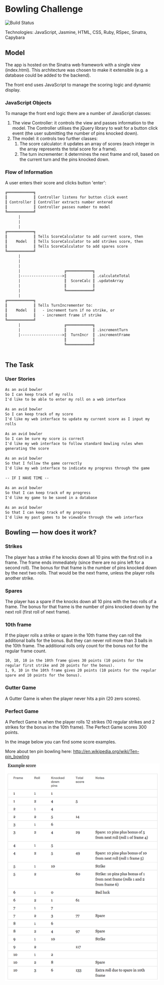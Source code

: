 
Bowling Challenge
=================
![Build Status](https://travis-ci.org/DaveLawes/bowling-challenge.svg?branch=master)

Technologies: JavaScript, Jasmine, HTML, CSS, Ruby, RSpec, Sinatra, Capybara

## Model

The app is hosted on the Sinatra web framework with a single view (index.html). This architecture was chosen to make it extensible (e.g. a database could be added to the backend). 

The front end uses JavaScript to manage the scoring logic and dynamic display.


### JavaScript Objects

To manage the front end logic there are a number of JavaScript classes:

1. The view Controller: it controls the view and passes information to the model. The Controller utilises the jQuery library to wait for a button click event (the user submitting the number of pins knocked down).
2. The model: it controls two further classes: 
	1. The score calculator: it updates an array of scores (each integer in the array represents the total score for a frame).
	2. The turn incrementer: it determines the next frame and roll, based on the current turn and the pins knocked down.


### Flow of Information

A user enters their score and clicks button 'enter':

```
╔════════════╗  
║            ║ Controller listens for button click event
║ Controller ║ Controller extracts number entered      
║            ║ Controller passes number to model
╚════════════╝
      |
      |
      |
╔════════════╗
║            ║ Tells ScoreCalculator to add current score, then
║    Model   ║ Tells ScoreCalculator to add strikes score, then
║            ║ Tells ScoreCalculator to add spares score
╚════════════╝
      |
      |
      |                
      |                    ╔════════════╗       
      |------------------->║            ║ .calculateTotal      
      |                    ║  ScoreCalc ║ .updateArray 
      |                    ║            ║       
      |                    ╚════════════╝ 
      |
╔════════════╗
║            ║ Tells TurnIncrementer to:
║    Model   ║   - increment turn if no strike, or
║            ║   - increment frame if strike
╚════════════╝                                
      |                    ╔════════════╗
      |                    ║            ║ .incrementTurn            
      |------------------->║  TurnIncr  ║ .incrementFrame
                           ║            ║
                           ╚════════════╝
                                                 
```


## The Task



### User Stories

```
As an avid bowler
So I can keep track of my rolls
I'd like to be able to enter my roll on a web interface

As an avid bowler
So I can keep track of my score
I'd like my web interface to update my current score as I input my rolls

As an avid bowler
So I can be sure my score is correct
I'd like my web interface to follow standard bowling rules when generating the score

As an avid bowler
So that I follow the game correctly
I'd like my web interface to indicate my progress through the game

-- IF I HAVE TIME --

As an avid bowler
So that I can keep track of my progress
I'd like my game to be saved in a database

As an avid bowler
So that I can keep track of my progress
I'd like my past games to be viewable through the web interface
```


## Bowling — how does it work?

### Strikes

The player has a strike if he knocks down all 10 pins with the first roll in a frame. The frame ends immediately (since there are no pins left for a second roll). The bonus for that frame is the number of pins knocked down by the next two rolls. That would be the next frame, unless the player rolls another strike.

### Spares

The player has a spare if the knocks down all 10 pins with the two rolls of a frame. The bonus for that frame is the number of pins knocked down by the next roll (first roll of next frame).

### 10th frame

If the player rolls a strike or spare in the 10th frame they can roll the additional balls for the bonus. But they can never roll more than 3 balls in the 10th frame. The additional rolls only count for the bonus not for the regular frame count.

    10, 10, 10 in the 10th frame gives 30 points (10 points for the regular first strike and 20 points for the bonus).
    1, 9, 10 in the 10th frame gives 20 points (10 points for the regular spare and 10 points for the bonus).

### Gutter Game

A Gutter Game is when the player never hits a pin (20 zero scores).

### Perfect Game

A Perfect Game is when the player rolls 12 strikes (10 regular strikes and 2 strikes for the bonus in the 10th frame). The Perfect Game scores 300 points.

In the image below you can find some score examples.

More about ten pin bowling here: http://en.wikipedia.org/wiki/Ten-pin_bowling

![Ten Pin Score Example](images/example_ten_pin_scoring.png)

